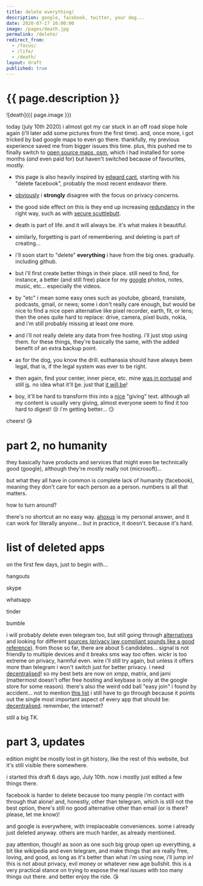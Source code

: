 ```yaml
---
title: delete everything!
description: google, facebook, twitter, your dog...
date: 2020-07-17 16:00:00
image: /pages/death.jpg
permalink: /delete/
redirect_from:
  - /focus/
  - /life/
  - /death/
layout: draft
published: true
---
```


# {{ page.description }}

![death]({{ page.image }})

today (july 10th 2020) i almost got my car stuck in an off road slope hole again (i'll later add some pictures from the first time). and, once more, i got tricked by bad google maps to even go there. thankfully, my previous experience saved me from bigger issues this time. plus, this pushed me to finally switch to [open source maps, osm](https://osmand.net/), which i had installed for some months (*and* even paid for) but haven't switched because of favourites, mostly.

- this page is also heavily inspired by [edward cant](https://pornblock.co.uk/), starting with his "delete facebook", probably the most recent endeavor there.

- [obviously](/privacy) i **strongly** disagree with the focus on privacy concerns.

- the good side effect on this is they end up increasing [redundancy](/backup) in the right way, such as with [secure scuttlebutt](/scuttlebutt).

- death is part of life. and it will always be. it's what makes it beautiful.

- similarly, forgetting is part of remembering. and deleting is part of creating...

- i'll soon start to "delete" **everything** i have from the big ones. gradually. including github.

- but i'll first create better things in their place. still need to find, for instance, a better (and still free) place for my [google](/google) photos, notes, music, etc... especially the videos.

- by "etc" i mean some easy ones such as youtube, gboard, translate, podcasts, gmail, or news; some i don't really care enough, but would be nice to find a nice open alternative like pixel recorder, earth, fit, or lens; then the ones quite hard to replace: drive, camera, pixel buds, nokia, and i'm still probably missing at least one more.

- and i'll not really delete any data from free hosting. i'll just stop using them. for these things, they're basically the same, with the added benefit of an extra backup point.

- as for the dog, you know the drill. euthanasia should have always been legal, that is, if the legal system was ever to be right.

- then again, find your center, inner piece, etc. mine [was in portugal](/tamera) and still [is](/ahoxus). no idea what it'll [b](/basiux)e. just that [it will be](/fun)!

- boy, it'll be hard to transform this into a [nice](/credibility) "giving" text. although all my content is usually very giving, almost everyone seem to find it too hard to digest! 😒 i'm getting better... 😏

cheers! 😘

# part 2, no humanity

they basically have products and services that might even be technically good (google), although they're mostly really not (microsoft)...

but what they all have in common is complete lack of humanity (facebook), meaning they don't care for each person as a person. numbers is all that matters.

how to turn around?

there's no shortcut an no easy way. [ahoxus](/ahoxus) is my personal answer, and it can work for literally anyone... but in practice, it doesn't. because it's hard.

# list of deleted apps

on the first few days, just to begin with...

hangouts

skype

whatsapp

tinder

bumble

i will probably delete even telegram too, but still going through [alternatives](https://restoreprivacy.com/secure-encrypted-messaging-services/) and looking for different [sources (privacy law compliant sounds like a good reference)](https://en.m.wikipedia.org/wiki/Comparison_of_cross-platform_instant_messaging_clients). from those so far, there are about 5 candidates... signal is not friendly to multiple devices and it breaks sms way too often. wickr is too extreme on privacy, harmful even. wire i'll still try again, but unless it offers more than telegram i won't switch just for better privacy. i need [decentralised](https://en.m.wikipedia.org/wiki/Comparison_of_instant_messaging_protocols)! so my best bets are now on xmpp, matrix, and jami (mattermost doesn't offer free hosting and keybase is only at the google store for some reason). there's also the weird odd ball "easy join" i found by accident... not to mention [this list](https://www.geckoandfly.com/20552/encrypted-secure-message-chat/) i still have to go through because it points out the single most important aspect of every app that should be: [decentralised](https://hackernoon.com/what-is-decentralized-internet-and-how-new-ios-and-android-mobile-apps-will-work-545938afe3ea). remember, the internet? 

still a big TK.

# part 3, updates

edition might be mostly lost in git history, like the rest of this website, but it's still visible there somewhere.

i started this draft 6 days ago, July 10th. now i mostly just edited a few things there.

facebook is harder to delete because too many people i'm contact with through that alone! and, honestly, other than telegram, which is still not the best option, there's still no good alternative other than email (or is there? please, let me know)!

and google is everywhere, with irreplaceable conveniences. some i already just deleted anyway. others are much harder, as already mentioned.

pay attention, though! as soon as one such big group open up everything, a bit like wikipedia and even telegram, and make things that are really free, loving, and good, as long as it's better than what i'm using now, i'll jump in! this is not about privacy, evil money or whatever new age bullshit. this is a very practical stance on trying to expose the real issues with too many things out there. and better enjoy the ride. 😘
